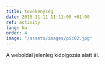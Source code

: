 ```yaml
---
title: tevékenység
date: 2018-11-11 11:11:00 +01:00
ref: activity
lang: hu
order: 4
image: "/assets/images/pic02.jpg"
---
```


A weboldal jelenleg kidolgozás alatt ál.
